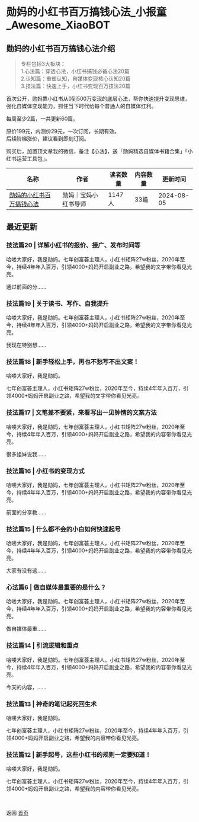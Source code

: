 # 勋妈的小红书百万搞钱心法_小报童_Awesome_XiaoBOT

## 勋妈的小红书百万搞钱心法介绍
> 专栏包括3大板块：    
1.心法篇：穿透心法，小红书搞钱必备心法20篇    
2.认知篇：重塑认知，自媒体变现核心认知20篇    
3.技法篇：快速上手，小红书变现百万技法20篇    
    
首次公开，勋妈靠小红书从0到500万变现的底层心法，帮你快速提升变现思维，强化自媒体变现能力，抓住当下时代给每个普通人的自媒体红利。    
    
每周至少2篇，一共更新60篇。    
    
原价199元，内测价29元，一次订阅，长期有效。    
后续阶梯涨价，建议看到即刻订阅。    
    
购买后，加置顶文章我的微信，备注【心法】，送「勋妈精选自媒体书籍合集」「小红书运营工具包」。  
  


|名称|作者|读者数量|内容数量|更新时间|
|---|---|---|---|---|
|[勋妈的小红书百万搞钱心法](https://xiaobot.net/p/xunma68?refer=0b133df9-27dc-423b-8101-639049001c13)|勋妈｜宝妈小红书导师|1147人|33篇|2024-08-05|

## 最近更新
### 技法篇20 | 详解小红书的报价、接广、发布时间等

哈喽大家好，我是勋妈。七年创富荟主理人，小红书矩阵27w粉丝，2020年至今，持续4年年入百万，引领4000+妈妈开启副业之路，希望我的文字带你看见光亮。

通过前面的分......

### 技法篇19 | 关于读书、写作、自我提升

哈喽大家好，我是勋妈。七年创富荟主理人，小红书矩阵27w粉丝，2020年至今，持续4年年入百万，引领4000+妈妈开启副业之路，希望我的文字带你看见光亮。

我现在特别想......

### 技法篇18 | 新手轻松上手，再也不愁写不出文案！

哈喽大家好，我是勋妈。

七年创富荟主理人，小红书矩阵27w粉丝，2020年至今，持续4年年入百万，引领4000+妈妈开启副业之路，希望我的文字带你看见光亮。

### 技法篇17 | 文笔差不要紧，来看写出一见钟情的文案方法

哈喽大家好，我是勋妈，七年创富荟主理人，小红书矩阵27w粉丝，2020年至今，持续4年年入百万，引领4000+妈妈开启副业之路，希望我的内容带你看见光亮。

很多姐妹说我......

### 技法篇16 | 小红书的变现方式

哈喽大家好，我是勋妈，七年创富荟主理人，小红书矩阵27w粉丝，2020年至今，持续4年年入百万，引领4000+妈妈开启副业之路，希望我的内容带你看见光亮。

前面的分享教......

### 技法篇15 | 什么都不会的小白如何快速起号

哈喽大家好，我是勋妈，七年创富荟主理人，小红书矩阵27w粉丝，2020年至今，持续4年年入百万，引领4000+妈妈开启副业之路，希望我的内容带你看见光亮。

大家有没有这......

### 心法篇6 | 做自媒体最重要的是什么？

哈喽大家好，我是勋妈。七年创富荟主理人，小红书矩阵27w粉丝，2020年至今，持续4年年入百万，引领4000+妈妈开启副业之路，希望我的内容带你看见光亮。

做自媒体最重......

### 技法篇14 | 引流逻辑和重点

哈喽大家好，我是勋妈。七年创富荟主理人，小红书矩阵27w粉丝，2020年至今，持续4年年入百万，引领4000+妈妈开启副业之路，希望我的内容带你看见光亮。

今天的内容，......

### 技法篇13 | 神奇的笔记起死回生术

哈喽大家好，我是勋妈。

七年创富荟主理人，小红书矩阵27w粉丝，2020年至今，持续4年年入百万，引领4000+妈妈开启副业之路，希望我的内容带你看见光亮。

### 技法篇12 | 新手起号，这些小红书的规则一定要知道！

哈喽大家好，我是勋妈。

七年创富荟主理人，小红书矩阵27w粉丝，2020年至今，持续4年年入百万，引领4000+妈妈开启副业之路，希望我的内容带你看见光亮。


<a href="https://github.com/Reno9527/awesome-xiaobot" style="color: white; text-decoration: none;">awesome-xiaobot</a>

返回 [首页](../README.md)
